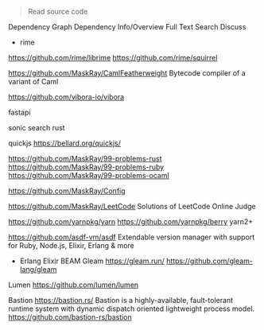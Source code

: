 > Read source code

Dependency Graph
Dependency Info/Overview
Full Text Search
Discuss


- rime

https://github.com/rime/librime
https://github.com/rime/squirrel

https://github.com/MaskRay/CamlFeatherweight Bytecode compiler of a variant of Caml

https://github.com/vibora-io/vibora

fastapi

sonic search rust 

quickjs 
  https://bellard.org/quickjs/

https://github.com/MaskRay/99-problems-rust
https://github.com/MaskRay/99-problems-ruby
https://github.com/MaskRay/99-problems-ocaml

https://github.com/MaskRay/Config

https://github.com/MaskRay/LeetCode Solutions of LeetCode Online Judge

https://github.com/yarnpkg/yarn
https://github.com/yarnpkg/berry yarn2+

https://github.com/asdf-vm/asdf Extendable version manager with support for Ruby, Node.js, Elixir, Erlang & more

- Erlang Elixir BEAM 
Gleam
  https://gleam.run/
  https://github.com/gleam-lang/gleam

Lumen
  https://github.com/lumen/lumen

Bastion
  https://bastion.rs/ Bastion is a highly-available, fault-tolerant runtime system with dynamic dispatch oriented lightweight process model.
  https://github.com/bastion-rs/bastion